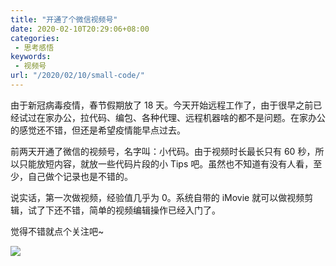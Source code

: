 ```yaml
---
title: "开通了个微信视频号"
date: 2020-02-10T20:29:06+08:00
categories:
 - 思考感悟
keywords:
 - 视频号
url: "/2020/02/10/small-code/"
---
```


由于新冠病毒疫情，春节假期放了  18 天。今天开始远程工作了，由于很早之前已经试过在家办公，拉代码、编包、各种代理、远程机器啥的都不是问题。在家办公的感觉还不错，但还是希望疫情能早点过去。

前两天开通了微信的视频号，名字叫：小代码。由于视频时长最长只有 60 秒，所以只能放短内容，就放一些代码片段的小 Tips 吧。虽然也不知道有没有人看，至少，自己做个记录也是不错的。

说实话，第一次做视频，经验值几乎为 0。系统自带的 iMovie 就可以做视频剪辑，试了下还不错，简单的视频编辑操作已经入门了。

觉得不错就点个关注吧~

![](images/smallcode.JPG)